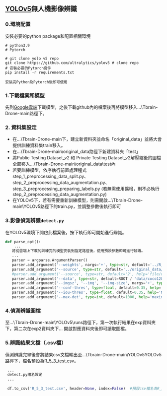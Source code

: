 ## [YOLOv5](https://github.com/ultralytics/yolov5)無人機影像辨識


### 0.環境配置

安裝必要的python package和配置相關環境

```
# python3.9
# Pytorch

# git clone yolo v5 repo
git clone https://github.com/ultralytics/yolov5 # clone repo
# 安裝必要的Pytorch套件
pip install -r requirements.txt

安裝完Python及Pytorch後即可使用
```

### 1.下載檔案和模型

先到[Google雲端](https://drive.google.com/file/d/1fEzqibY4f4cPhFUk-V3eVRywVwaG8esJ/view?usp=share_link)下載模型，之後下載github內的檔案後再將模型移入...\Tbrain-Drone-main路徑下。

### 2. 資料集設定

- 在...\Tbrain-Drone-main下，建立新資料夾並命名「original_data」並將大會提供訓練資料集train移入。
- 在...\Tbrain-Drone-main\original_data路徑下新建資料夾「test」
- 將Public Testing Dataset_v2 和 Private Testing Dataset_v2解壓縮後的圖檔全部移入...\Tbrain-Drone-main\original_data\test內
- 若要訓練模型，依序執行前置處理程式step_1_preprocessing_data_split.py、step_2_preprocessing_data_augmentation.py、step_3_preprocessing_preparing_labels.py   (若無需使用擴增，則不必執行step_2_preprocessing_data_augmentation.py)
- 在YOLOv5下，若有需要重新訓練模型，則需開啟...\Tbrain-Drone-main\YOLOv5路徑下的train.py，並調整參數後執行即可

### 3.影像偵測辨識`detect.py`

在YOLOv5環境下開啟此檔案後，按下執行即可開始進行辨識。

 ```python
 def parse_opt():
     ...
    將從雲端上下載的訓練完的模型安裝到指定路徑後，使用預設參數即可進行辨識。
    ...
    parser = argparse.ArgumentParser()
    parser.add_argument('--weights', nargs='+', type=str, default='../R_4_2_x.pt', help='model path or triton URL')
    parser.add_argument('--source', type=str, default='../original_data/test/', help='file/dir/URL/glob/screen/0(webcam)')
    #parser.add_argument('--source', type=str, default='2', help='file/dir/URL/glob/screen/0(webcam)')
    parser.add_argument('--data', type=str, default=ROOT / 'data/coco128.yaml', help='(optional) dataset.yaml path')
    parser.add_argument('--imgsz', '--img', '--img-size', nargs='+', type=int, default=[1080,1920], help='inference size h,w')
    parser.add_argument('--conf-thres', type=float, default=0.35, help='confidence threshold')
    parser.add_argument('--iou-thres', type=float, default=0.35, help='NMS IoU threshold')
    parser.add_argument('--max-det', type=int, default=1000, help='maximum detections per image')
 ```
 
 ### 4.偵測辨識圖檔
 
 至...\Tbrain-Drone-main\YOLOv5\runs路徑下，第一次執行結果在exp資料夾下，第二次在exp2資料夾下...
 開啟對應資料夾後即可讀取圖檔。
 
  ### 5.辨識結果文檔（.csv檔）
  
  偵測辨識完畢後會將結果csv文檔輸出至...\Tbrain-Drone-main\YOLOv5YOLOv5路徑下，檔名預設為R_5_3_test.csv。
  
 ```python
  ...
  detect.py檔名設定
  ...
  
  df.to_csv('R_5_3_test.csv', header=None, index=False)  #預設csv檔名為R_5_3_test.csv
  
 ```
